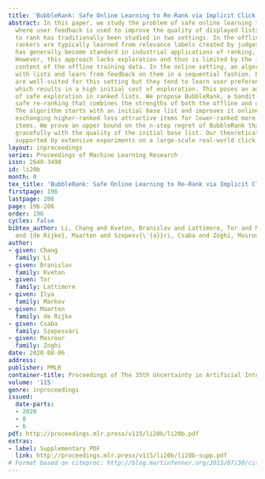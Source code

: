 ```yaml
---
title: 'BubbleRank: Safe Online Learning to Re-Rank via Implicit Click Feedback'
abstract: In this paper, we study the problem of safe online learning to re-rank,
  where user feedback is used to improve the quality of displayed lists. Learning
  to rank has traditionally been studied in two settings. In the offline setting,
  rankers are typically learned from relevance labels created by judges. This approach
  has generally become standard in industrial applications of ranking, such as search.
  However, this approach lacks exploration and thus is limited by the information
  content of the offline training data. In the online setting, an algorithm can experiment
  with lists and learn from feedback on them in a sequential fashion. Bandit algorithms
  are well-suited for this setting but they tend to learn user preferences from scratch,
  which results in a high initial cost of exploration. This poses an additional challenge
  of safe exploration in ranked lists. We propose BubbleRank, a bandit algorithm for
  safe re-ranking that combines the strengths of both the offline and online settings.
  The algorithm starts with an initial base list and improves it online by gradually
  exchanging higher-ranked less attractive items for lower-ranked more attractive
  items. We prove an upper bound on the n-step regret of BubbleRank that degrades
  gracefully with the quality of the initial base list. Our theoretical findings are
  supported by extensive experiments on a large-scale real-world click dataset.
layout: inproceedings
series: Proceedings of Machine Learning Research
issn: 2640-3498
id: li20b
month: 0
tex_title: 'BubbleRank: Safe Online Learning to Re-Rank via Implicit Click Feedback'
firstpage: 196
lastpage: 206
page: 196-206
order: 196
cycles: false
bibtex_author: Li, Chang and Kveton, Branislav and Lattimore, Tor and Markov, Ilya
  and {de Rijke}, Maarten and Szepesv{\'{a}}ri, Csaba and Zoghi, Masrour
author:
- given: Chang
  family: Li
- given: Branislav
  family: Kveton
- given: Tor
  family: Lattimore
- given: Ilya
  family: Markov
- given: Maarten
  family: de Rijke
- given: Csaba
  family: Szepesvári
- given: Masrour
  family: Zoghi
date: 2020-08-06
address: 
publisher: PMLR
container-title: Proceedings of The 35th Uncertainty in Artificial Intelligence Conference
volume: '115'
genre: inproceedings
issued:
  date-parts:
  - 2020
  - 8
  - 6
pdf: http://proceedings.mlr.press/v115/li20b/li20b.pdf
extras:
- label: Supplementary PDF
  link: http://proceedings.mlr.press/v115/li20b/li20b-supp.pdf
# Format based on citeproc: http://blog.martinfenner.org/2013/07/30/citeproc-yaml-for-bibliographies/
---
```

